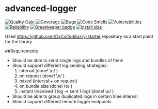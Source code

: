 # advanced-logger

[![Quality Gate](https://sonarcloud.io/api/project_badges/measure?project=advanced-logger&metric=alert_status)](https://sonarcloud.io/dashboard/index/advanced-logger)
[![Coverage](https://sonarcloud.io/api/project_badges/measure?project=advanced-logger&metric=coverage)](https://sonarcloud.io/dashboard/index/advanced-logger)
[![Bugs](https://sonarcloud.io/api/project_badges/measure?project=advanced-logger&metric=bugs)](https://sonarcloud.io/dashboard/index/advanced-logger)
[![Code Smells](https://sonarcloud.io/api/project_badges/measure?project=advanced-logger&metric=code_smells)](https://sonarcloud.io/dashboard/index/advanced-logger)
[![Vulnerabilities](https://sonarcloud.io/api/project_badges/measure?project=advanced-logger&metric=vulnerabilities)](https://sonarcloud.io/dashboard/index/advanced-logger)
[![Reliability](https://sonarcloud.io/api/project_badges/measure?project=advanced-logger&metric=reliability_rating)](https://sonarcloud.io/dashboard/index/advanced-logger)
[![Greenkeeper badge](https://badges.greenkeeper.io/AlexeyPopovUA/universal-logger.svg)](https://greenkeeper.io/)
[![install size](https://packagephobia.now.sh/badge?p=advanced-logger@1.0.9)](https://packagephobia.now.sh/result?p=advanced-logger@1.0.9)

Used https://github.com/DxCx/ts-library-starter repository as a start point for the library

##Requirements

* Should be able to send single logs and bundles of them
* Should support different log sending strategies:
  1.  interval (done! \o/ )
  2.  on request (done! \o/ )
  3.  mixed (interval + on request)
  4.  on bundle size (done! \o/ )
  5.  instant (received 1 log -> sent 1 log) (done! \o/ )
* Should be able to group duplicated logs in certain time interval
* Should support different remote logger endpoints
